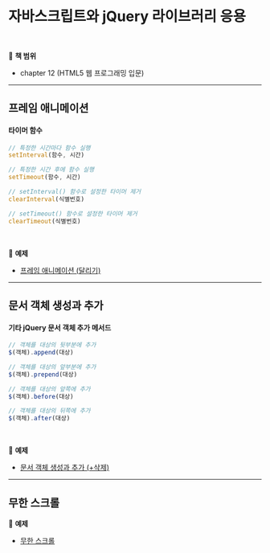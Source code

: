 # 자바스크립트와 jQuery 라이브러리 응용

<br>

:milky_way: **책 범위**
- chapter 12 (HTML5 웹 프로그래밍 입문)

---

## 프레임 애니메이션

#### 타이머 함수

```jsx
// 특정한 시간마다 함수 실행
setInterval(함수, 시간)

// 특정한 시간 후에 함수 실행
setTimeout(함수, 시간)

// setInterval() 함수로 설정한 타이머 제거
clearInterval(식별번호)

// setTimeout() 함수로 설정한 타이머 제거
clearTimeout(식별번호)
```

<br>

:milky_way: **예제**
- [프레임 애니메이션 (달리기)](./test/frame_animation)

---

## 문서 객체 생성과 추가

#### 기타 jQuery 문서 객체 추가 메서드

```jsx
// 객체를 대상의 뒷부분에 추가
$(객체).append(대상)

// 객체를 대상의 앞부분에 추가
$(객체).prepend(대상)

// 객체를 대상의 앞쪽에 추가
$(객체).before(대상)

// 객체를 대상의 뒤쪽에 추가
$(객체).after(대상)
```

<br>

:milky_way: **예제**
- [문서 객체 생성과 추가 (+삭제)](./test/event4.html)


---

## 무한 스크롤
:milky_way: **예제**
- [무한 스크롤](./test/infinityScroll.html)